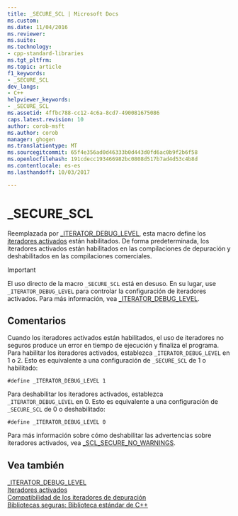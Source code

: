 ```yaml
---
title: _SECURE_SCL | Microsoft Docs
ms.custom: 
ms.date: 11/04/2016
ms.reviewer: 
ms.suite: 
ms.technology:
- cpp-standard-libraries
ms.tgt_pltfrm: 
ms.topic: article
f1_keywords:
- _SECURE_SCL
dev_langs:
- C++
helpviewer_keywords:
- _SECURE_SCL
ms.assetid: 4ffbc788-cc12-4c6a-8cd7-490081675086
caps.latest.revision: 10
author: corob-msft
ms.author: corob
manager: ghogen
ms.translationtype: MT
ms.sourcegitcommit: 65f4e356ad0d46333b0d443d0fd6ac0b9f2b6f58
ms.openlocfilehash: 191cdecc193466982bc0808d517b7ad4d53c4b8d
ms.contentlocale: es-es
ms.lasthandoff: 10/03/2017

---
```

# <a name="securescl"></a>_SECURE_SCL
  
Reemplazada por [_ITERATOR_DEBUG_LEVEL](../standard-library/iterator-debug-level.md), esta macro define los [iteradores activados](../standard-library/checked-iterators.md) están habilitados. De forma predeterminada, los iteradores activados están habilitados en las compilaciones de depuración y deshabilitados en las compilaciones comerciales.  
  
> [!IMPORTANT]
> El uso directo de la macro `_SECURE_SCL` está en desuso. En su lugar, use `_ITERATOR_DEBUG_LEVEL` para controlar la configuración de iteradores activados. Para más información, vea [_ITERATOR_DEBUG_LEVEL](../standard-library/iterator-debug-level.md).  
  
## <a name="remarks"></a>Comentarios  
  
Cuando los iteradores activados están habilitados, el uso de iteradores no seguros produce un error en tiempo de ejecución y finaliza el programa. Para habilitar los iteradores activados, establezca `_ITERATOR_DEBUG_LEVEL` en 1 o 2. Esto es equivalente a una configuración de `_SECURE_SCL` de 1 o habilitado:  
  
```  
#define _ITERATOR_DEBUG_LEVEL 1  
```  
  
Para deshabilitar los iteradores activados, establezca `_ITERATOR_DEBUG_LEVEL` en 0. Esto es equivalente a una configuración de `_SECURE_SCL` de 0 o deshabilitado:  
  
```  
#define _ITERATOR_DEBUG_LEVEL 0  
```  
  
Para más información sobre cómo deshabilitar las advertencias sobre iteradores activados, vea [_SCL_SECURE_NO_WARNINGS](../standard-library/scl-secure-no-warnings.md).  
  
## <a name="see-also"></a>Vea también  
[_ITERATOR_DEBUG_LEVEL](../standard-library/iterator-debug-level.md)   
[Iteradores activados](../standard-library/checked-iterators.md)   
[Compatibilidad de los iteradores de depuración](../standard-library/debug-iterator-support.md)   
[Bibliotecas seguras: Biblioteca estándar de C++](../standard-library/safe-libraries-cpp-standard-library.md)


